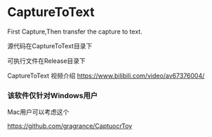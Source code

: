 # CaptureToText
First Capture,Then transfer the capture to text.

源代码在CaptureToText目录下

可执行文件在Release目录下

CaptureToText 视频介绍  https://www.bilibili.com/video/av67376004/

### 该软件仅针对Windows用户

Mac用户可以考虑这个

https://github.com/gragrance/CaptuocrToy

